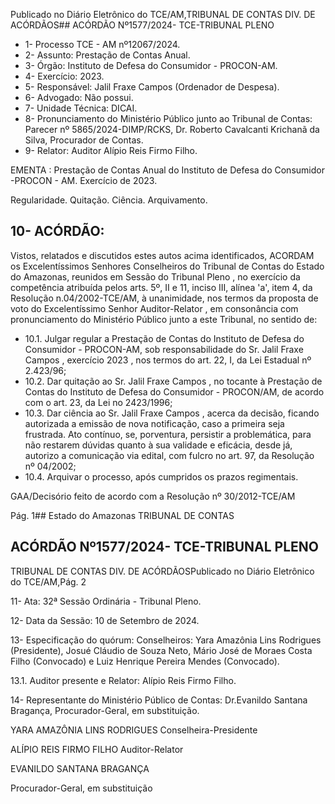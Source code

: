 Publicado  no  Diário  Eletrônico do TCE/AM,TRIBUNAL DE CONTAS DIV. DE ACÓRDÃOS## ACÓRDÃO Nº1577/2024- TCE-TRIBUNAL PLENO

- 1- Processo TCE - AM nº12067/2024.
- 2- Assunto: Prestação de Contas Anual.
- 3- Órgão: Instituto de Defesa do Consumidor - PROCON-AM.
- 4- Exercício: 2023.
- 5- Responsável: Jalil Fraxe Campos (Ordenador de Despesa).
- 6- Advogado: Não possui.
- 7- Unidade Técnica: DICAI.
- 8- Pronunciamento  do  Ministério  Público  junto  ao  Tribunal  de  Contas: Parecer  nº 5865/2024-DIMP/RCKS,  Dr.  Roberto  Cavalcanti  Krichanã  da  Silva,  Procurador  de Contas.
- 9- Relator: Auditor Alípio Reis Firmo Filho.

EMENTA :  Prestação  de  Contas  Anual  do  Instituto de Defesa do Consumidor -PROCON  -  AM. Exercício de 2023.

Regularidade. Quitação. Ciência. Arquivamento.

## 10-  ACÓRDÃO:

Vistos, relatados e discutidos estes autos acima identificados, ACORDAM os Excelentíssimos Senhores Conselheiros do Tribunal de Contas do Estado do Amazonas, reunidos em Sessão do Tribunal Pleno , no exercício da competência atribuída pelos arts. 5º, II e 11, inciso III, alínea 'a', item 4, da Resolução n.04/2002-TCE/AM, à unanimidade, nos termos da proposta de voto do Excelentíssimo Senhor Auditor-Relator , em consonância com pronunciamento do Ministério Público junto a este Tribunal, no sentido de:

- 10.1. Julgar  regular a  Prestação  de  Contas  do  Instituto  de  Defesa  do Consumidor  -  PROCON-AM, sob  responsabilidade  do Sr.  Jalil  Fraxe Campos , exercício 2023 ,  nos termos do art. 22, I, da Lei Estadual nº 2.423/96;
- 10.2. Dar quitação ao Sr. Jalil Fraxe Campos ,  no  tocante à Prestação de Contas  do  Instituto  de  Defesa  do  Consumidor  -  PROCON/AM,  de acordo com o art. 23, da Lei no 2423/1996;
- 10.3. Dar  ciência ao Sr. Jalil  Fraxe  Campos ,  acerca  da  decisão,  ficando autorizada a emissão  de  nova  notificação, caso  a  primeira seja frustrada.  Ato  contínuo,  se,  porventura,  persistir  a  problemática,  para não  restarem  dúvidas  quanto  à  sua  validade  e  eficácia,  desde  já, autorizo a comunicação via edital, com fulcro no art. 97, da Resolução nº 04/2002;
- 10.4. Arquivar o processo, após cumpridos os prazos regimentais.

GAA/Decisório feito de acordo com a Resolução nº 30/2012-TCE/AM

Pág. 1## Estado do Amazonas TRIBUNAL DE CONTAS

## ACÓRDÃO Nº1577/2024- TCE-TRIBUNAL PLENO

TRIBUNAL DE CONTAS DIV. DE ACÓRDÃOSPublicado  no  Diário  Eletrônico do TCE/AM,Pág. 2

11-  Ata: 32ª Sessão Ordinária - Tribunal Pleno.

12-  Data da Sessão: 10 de Setembro de 2024.

13-  Especificação do quórum: Conselheiros: Yara Amazônia Lins Rodrigues (Presidente),  Josué  Cláudio  de  Souza  Neto,  Mário  José  de  Moraes  Costa  Filho (Convocado) e Luiz Henrique Pereira Mendes (Convocado).

13.1. Auditor presente e Relator: Alípio Reis Firmo Filho.

14-  Representante do Ministério Público de Contas: Dr.Evanildo Santana Bragança, Procurador-Geral, em substituição.

YARA AMAZÔNIA LINS RODRIGUES Conselheira-Presidente

ALÍPIO REIS FIRMO FILHO Auditor-Relator

EVANILDO SANTANA BRAGANÇA

Procurador-Geral, em substituição